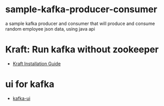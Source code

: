 # sample-kafka-producer-consumer
a sample kafka producer and consumer that will produce and consume random employee json data, using java api

# Kraft: Run kafka without zookeeper
- [Kraft Installation Guide](kraft/install-start-without-zookeeper.md)

# ui for kafka
- [kafka-ui](kafka-ui/ui.md)
